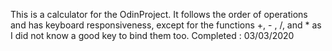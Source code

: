 This is a calculator for the OdinProject. It follows the order of operations
and has keyboard responsiveness, except for the functions +, - , /, and * as I
did not know a good key to bind them too. Completed : 03/03/2020